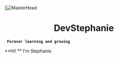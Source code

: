 [![MasterHead]([https://www.canva.com/design/DAGCJRM7aPs/zWMiIDHTm6xO9YV8_kX-BQ/edit](https://www.canva.com/design/DAGCJRM7aPs/zWMiIDHTm6xO9YV8_kX-BQ/edit?utm_content=DAGCJRM7aPs&utm_campaign=designshare&utm_medium=link2&utm_source=sharebutton))

<H1 align ="center"> DevStephanie </H1>

**` Forever learning and growing`** 

**Hi! ** I'm Stephanie. 
